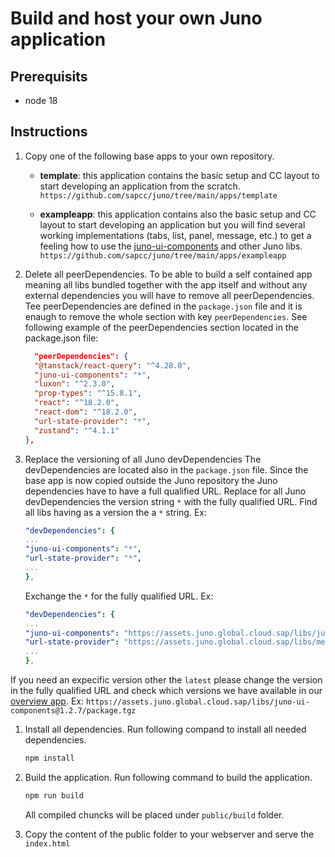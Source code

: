 # Build and host your own Juno application

## Prerequisits

- node 18

## Instructions

1. Copy one of the following base apps to your own repository.

   - **template**: this application contains the basic setup and CC layout to start developing an application from the scratch.
     `https://github.com/sapcc/juno/tree/main/apps/template`

   - **exampleapp**: this application contains also the basic setup and CC layout to start developing an application but you will find several working implementations (tabs, list, panel, message, etc.) to get a feeling how to use the [juno-ui-components](https://ui.juno.global.cloud.sap/) and other Juno libs.
     `https://github.com/sapcc/juno/tree/main/apps/exampleapp`

2. Delete all peerDependencies.
   To be able to build a self contained app meaning all libs bundled together with the app itself and without any external dependencies you will have to remove all peerDependencies. Tee peerDependencies are defined in the `package.json` file and it is enaugh to remove the whole section with key `peerDependencies`.
   See following example of the peerDependencies section located in the package.json file:
   ```json
     "peerDependencies": {
     "@tanstack/react-query": "^4.28.0",
     "juno-ui-components": "*",
     "luxon": "^2.3.0",
     "prop-types": "^15.8.1",
     "react": "^18.2.0",
     "react-dom": "^18.2.0",
     "url-state-provider": "*",
     "zustand": "^4.1.1"
   },
   ```
3. Replace the versioning of all Juno devDependencies
   The devDependencies are located also in the `package.json` file. Since the base app is now copied outside the Juno repository the Juno dependencies have to have a full qualified URL. Replace for all Juno devDependencies the version string `*` with the fully qualified URL.
   Find all libs having as a version the a `*` string. Ex:

    <!---
    use yaml instead of json to not highlight as an error using "..."
    -->

   ```yaml
   "devDependencies": {
   ...
   "juno-ui-components": "*",
   "url-state-provider": "*",
   ...
   },
   ```

   Exchange the `*` for the fully qualified URL. Ex:

    <!---
    use yaml instead of json to not highlight as an error using "..."
    -->

   ```yaml
   "devDependencies": {
   ...
   "juno-ui-components": "https://assets.juno.global.cloud.sap/libs/juno-ui-components@latest/package.tgz",
   "url-state-provider": "https://assets.juno.global.cloud.sap/libs/messages-provider@latest/package.tgz",
   ...
   },
   ```

If you need an expecific version other the `latest` please change the version in the fully qualified URL and check which versions we have available in our [overview app](https://assets.juno.global.cloud.sap/?__s=N4IghgzhCmAuEFoD2A3aAnFBLaB3EAXKLGAEYCSAdgCbQAehATADQiVgrmzQC2hIIVgAcwlaABsA8kOhjqhAGZhxMAL6qgA). Ex: `https://assets.juno.global.cloud.sap/libs/juno-ui-components@1.2.7/package.tgz`

1. Install all dependencies.
   Run following compand to install all needed dependencies.
   ```bash
   npm install
   ```
2. Build the application.
   Run following command to build the application.

   ```bash
   npm run build
   ```

   All compiled chuncks will be placed under `public/build` folder.

3. Copy the content of the public folder to your webserver and serve the `index.html`
